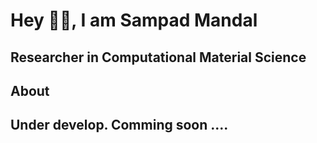 <h1> Hey 🙋‍♂️, I am Sampad Mandal</h1>
<h2>Researcher in Computational Material Science</h2>

<h2> About</h2>



<h2>Under develop. Comming soon ....</h2>

